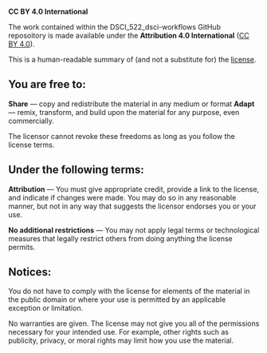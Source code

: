 **CC BY 4.0 International**

The work contained within the DSCI_522_dsci-workflows GitHub reposoitory is made available under the **Attribution 4.0 International** ([CC BY 4.0](https://creativecommons.org/licenses/by/4.0/deed.ast)). 

This is a human-readable summary of (and not a substitute for) the [license](https://creativecommons.org/licenses/by/4.0/legalcode).

## You are free to:
**Share** — copy and redistribute the material in any medium or format
**Adapt** — remix, transform, and build upon the material for any purpose, even commercially.

The licensor cannot revoke these freedoms as long as you follow the license terms.

## Under the following terms:

**Attribution** — You must give appropriate credit, provide a link to the license, and indicate if changes were made. You may do so in any reasonable manner, but not in any way that suggests the licensor endorses you or your use.

**No additional restrictions** — You may not apply legal terms or technological measures that legally restrict others from doing anything the license permits.

## Notices:

You do not have to comply with the license for elements of the material in the public domain or where your use is permitted by an applicable exception or limitation.

No warranties are given. The license may not give you all of the permissions necessary for your intended use. For example, other rights such as publicity, privacy, or moral rights may limit how you use the material.

